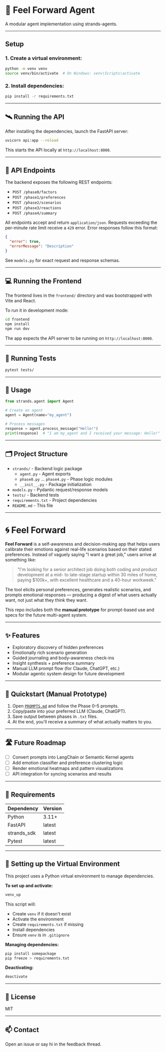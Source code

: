 # 🧠 Feel Forward Agent

A modular agent implementation using strands-agents.

---

## Setup

### 1. Create a virtual environment:

```bash
python -m venv venv
source venv/bin/activate  # On Windows: venv\Scripts\activate
```

### 2. Install dependencies:

```bash
pip install -r requirements.txt
```

---

## 🛰️ Running the API

After installing the dependencies, launch the FastAPI server:

```bash
uvicorn api:app --reload
```

This starts the API locally at `http://localhost:8000`.

---

## 📡 API Endpoints

The backend exposes the following REST endpoints:

- `POST /phase0/factors`
- `POST /phase1/preferences`
- `POST /phase2/scenarios`
- `POST /phase3/reactions`
- `POST /phase4/summary`

All endpoints accept and return `application/json`. Requests exceeding the
per-minute rate limit receive a `429` error. Error responses follow this format:

```json
{
  "error": true,
  "errorMessage": "Description"
}
```

See `models.py` for exact request and response schemas.

---

## 💻 Running the Frontend

The frontend lives in the `frontend/` directory and was bootstrapped with Vite and React.

To run it in development mode:

```bash
cd frontend
npm install
npm run dev
```

The app expects the API server to be running on `http://localhost:8000`.

---

## 🧪 Running Tests

```bash
pytest tests/
```

---

## 🔧 Usage

```python
from strands.agent import Agent

# Create an agent
agent = Agent(name="my_agent")

# Process messages
response = agent.process_message("Hello!")
print(response)  # "I am my_agent and I received your message: Hello!"
```

---

## 🗂️ Project Structure

- `strands/` - Backend logic package
  - `agent.py` - Agent exports
  - `phase0.py` … `phase4.py` - Phase logic modules
  - `__init__.py` - Package initialization
- `models.py` - Pydantic request/response models
- `tests/` - Backend tests
- `requirements.txt` - Project dependencies
- `README.md` - This file

---

# 🌀 Feel Forward

**Feel Forward** is a self-awareness and decision-making app that helps users calibrate their emotions against real-life scenarios based on their stated preferences. Instead of vaguely saying "I want a great job," users arrive at something like:

> "I'm looking for a senior architect job doing both coding and product development at a mid- to late-stage startup within 30 miles of home, paying $100k+, with excellent healthcare and a 40-hour workweek."

The tool elicits personal preferences, generates realistic scenarios, and prompts emotional responses — producing a digest of what users actually want, not just what they think they want.

This repo includes both the **manual prototype** for prompt-based use and specs for the future multi-agent system.

---

## ✨ Features

- Exploratory discovery of hidden preferences
- Emotionally rich scenario generation
- Guided journaling and body-awareness check-ins
- Insight synthesis + preference summary
- Manual LLM prompt flow (for Claude, ChatGPT, etc.)
- Modular agentic system design for future development

---

## 🧪 Quickstart (Manual Prototype)

1. Open [`PROMPTS.md`](PROMPTS.md) and follow the Phase 0–5 prompts.
2. Copy/paste into your preferred LLM (Claude, ChatGPT).
3. Save output between phases in `.txt` files.
4. At the end, you'll receive a summary of what actually matters to you.

---

## 🛣️ Future Roadmap

- [ ] Convert prompts into LangChain or Semantic Kernel agents
- [ ] Add emotion classifier and preference clustering logic
- [ ] Render emotional heatmaps and pattern visualizations
- [ ] API integration for syncing scenarios and results

---

## 🧼 Requirements

| Dependency       | Version  |
|------------------|----------|
| Python           | 3.11+    |
| FastAPI          | latest   |
| strands_sdk      | latest   |
| Pytest           | latest   |

---

## 🧪 Setting up the Virtual Environment

This project uses a Python virtual environment to manage dependencies.

**To set up and activate:**

```bash
venv_up
```

This script will:
- Create `venv` if it doesn't exist
- Activate the environment
- Create `requirements.txt` if missing
- Install dependencies
- Ensure `venv` is in `.gitignore`

**Managing dependencies:**

```bash
pip install somepackage
pip freeze > requirements.txt
```

**Deactivating:**

```bash
deactivate
```

---

## 📜 License

MIT

---

## 📫 Contact

Open an issue or say hi in the feedback thread.
